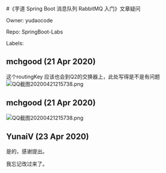 #《芋道 Spring Boot 消息队列 RabbitMQ 入门》文章疑问

Owner: yudaocode

Repo: SpringBoot-Labs

Labels: 

## mchgood (21 Apr 2020)

这个routingKey 应该也会到Q2的交换器上，此处写得是不是有问题
![QQ截图20200421215738.png](https://img04.sogoucdn.com/app/a/100520146/2ce7c2b8cacfa1fc0334be4d597b49a0)


## mchgood (21 Apr 2020)

![QQ截图20200421215738.png](https://img04.sogoucdn.com/app/a/100520146/2ce7c2b8cacfa1fc0334be4d597b49a0)

## YunaiV (23 Apr 2020)

是的，感谢提出。

我忘记改过来了。

